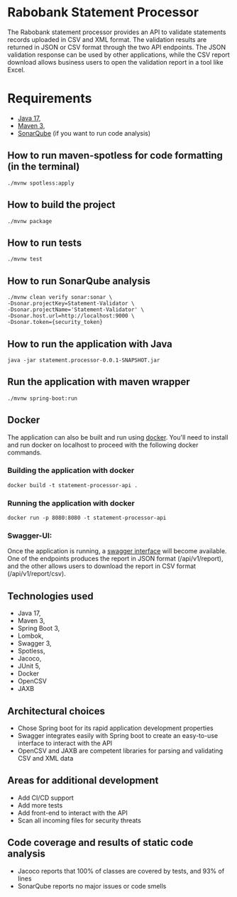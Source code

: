 # Rabobank Statement Processor

The Rabobank statement processor provides an API to validate statements records uploaded in CSV and XML format.
The validation results are returned in JSON or CSV format through the two API endpoints. The JSON
validation response can be used by other applications, while the CSV report download allows business users
to open the validation report in a tool like Excel.

# Requirements

- [Java 17](https://jdk.java.net/17/),
- [Maven 3](https://maven.apache.org/download.cgi),
- [SonarQube](https://www.sonarsource.com/) (if you want to run code analysis)

## How to run maven-spotless for code formatting (in the terminal)

```./mvnw spotless:apply```

## How to build the project

```./mvnw package```

## How to run tests

```./mvnw test```

## How to run SonarQube analysis

```
./mvnw clean verify sonar:sonar \
-Dsonar.projectKey=Statement-Validator \
-Dsonar.projectName='Statement-Validator' \
-Dsonar.host.url=http://localhost:9000 \
-Dsonar.token={security_token}
```

## How to run the application with Java

```java -jar statement.processor-0.0.1-SNAPSHOT.jar```

## Run the application with maven wrapper

```./mvnw spring-boot:run```

## Docker

The application can also be built and run using [docker](https://www.docker.com/).
You'll need to install and run docker on localhost to proceed with the following docker commands.

### Building the application with docker

```docker build -t statement-processor-api .```

### Running the application with docker

```docker run -p 8080:8080 -t statement-processor-api```

### Swagger-UI:

Once the application is running, a [swagger interface](http://localhost:8080/swagger-ui/index.htm) will become available.
One of the endpoints produces the report in JSON format (/api/v1/report), and the other allows users to download the
report in CSV format (/api/v1/report/csv).

## Technologies used

- Java 17,
- Maven 3,
- Spring Boot 3,
- Lombok,
- Swagger 3,
- Spotless,
- Jacoco,
- JUnit 5,
- Docker
- OpenCSV
- JAXB

## Architectural choices

- Chose Spring boot for its rapid application development properties
- Swagger integrates easily with Spring boot to create an easy-to-use interface to interact with the API
- OpenCSV and JAXB are competent libraries for parsing and validating CSV and XML data

## Areas for additional development

- Add CI/CD support
- Add more tests
- Add front-end to interact with the API
- Scan all incoming files for security threats

## Code coverage and results of static code analysis

- Jacoco reports that 100% of classes are covered by tests, and 93% of lines
- SonarQube reports no major issues or code smells

